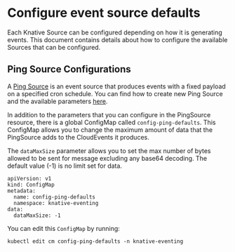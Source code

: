 # Configure event source defaults

Each Knative Source can be configured depending on how it is generating events. This document contains details about how to configure the available Sources that can be configured.

## Ping Source Configurations

A [Ping Source](../../developer/eventing/sources/ping-source/README.md) is an event source that produces events with a fixed payload on a specified cron schedule. You can find how to create new Ping Source and the available parameters [here](../../developer/eventing/sources/ping-source/reference.md).

In addition to the parameters that you can configure in the PingSource resource, there is a global ConfigMap called `config-ping-defaults`.
This ConfigMap allows you to change the maximum amount of data that the PingSource adds to the CloudEvents it produces.

The `dataMaxSize` parameter allows you to set the max number of bytes allowed to be sent for message excluding any base64 decoding. The default value (-1) is no limit set for data.

```
apiVersion: v1
kind: ConfigMap
metadata:
  name: config-ping-defaults
  namespace: knative-eventing
data:
  dataMaxSize: -1
```

You can edit this `ConfigMap` by running:

```
kubectl edit cm config-ping-defaults -n knative-eventing
```
